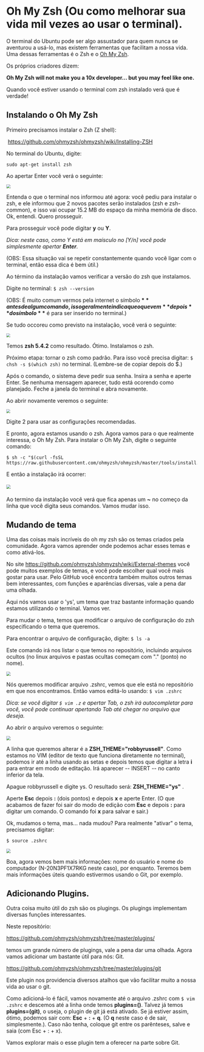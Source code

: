 # Oh My Zsh (Ou como melhorar sua vida mil vezes ao usar o terminal).

O terminal do Ubuntu pode ser algo assustador para quem nunca se aventurou a usá-lo, mas existem ferramentas que facilitam a nossa vida. Uma dessas ferramentas é o Zsh e o [Oh My Zsh](https://github.com/ohmyzsh/ohmyzsh).

Os próprios criadores dizem:

**Oh My Zsh will not make you a 10x developer... but you may feel like one.**

Quando você estiver usando o terminal com zsh instalado verá que é verdade!



## Instalando o Oh My Zsh

Primeiro precisamos instalar o Zsh (Z shell):

​	https://github.com/ohmyzsh/ohmyzsh/wiki/Installing-ZSH

No terminal do Ubuntu, digite:

```shell
sudo apt-get install zsh
```

Ao apertar Enter você verá o seguinte:

<img src=".\imgs\zsh\zsh.png" style="zoom:67%;" />

Entenda o que o terminal nos informou até agora: você pediu para instalar o zsh, e ele informou que 2 novos pacotes serão instalados (zsh e zsh-common), e isso vai ocupar 15.2 MB do espaço da minha memória de disco. Ok, entendi. Quero prosseguir.

Para prosseguir você pode digitar **y** ou **Y**. 

*Dica: neste caso, como Y está em maísculo no [Y/n] você pode simplesmente apertar **Enter**.*

(OBS: Essa situação vai se repetir constantemente quando você ligar com o terminal, então essa dica é bem útil.)

Ao término da instalação vamos verificar a versão do zsh que instalamos.

Digite no terminal: `$ zsh --version`

(OBS: É muito comum vermos pela internet o símbolo **$** antes de algum comando, isso geralmente indica que o que vem **depois** do símbolo **$** é para ser inserido no terminal.)

Se tudo occoreu como previsto na instalação, você verá o seguinte:

<img src=".\imgs\zsh\zsh_02.png" style="zoom:60%;" />

Temos **zsh 5.4.2** como resultado. Ótimo. Instalamos o zsh.

Próximo etapa: tornar o zsh como padrão. Para isso você precisa digitar: `$ chsh -s $(which zsh)` no terminal. (Lembre-se de copiar depois do $.)

Após o comando, o sistema deve pedir sua senha. Insira a senha e aperte Enter. Se nenhuma mensagem aparecer, tudo está ocorendo como planejado. Feche a janela do terminal e abra novamente. 

Ao abrir novamente veremos o seguinte:

<img src=".\imgs\zsh\zsh_03.png" style="zoom:60%;" />

Digite 2 para usar as configurações recomendadas.



E pronto, agora estamos usando o zsh. Agora vamos para o que realmente interessa, o Oh My Zsh. Para instalar o Oh My Zsh,  digite o seguinte comando:

```shell
$ sh -c "$(curl -fsSL https://raw.githubusercontent.com/ohmyzsh/ohmyzsh/master/tools/install.sh)"
```

E então a instalação irá ocorrer:

#### <img src=".\imgs\zsh\zsh_04.png" style="zoom: 67%;" />

Ao termino da instalação você verá que fica apenas um **~** no começo da linha que você digita seus comandos. Vamos mudar isso.



## Mudando de tema

Uma das coisas mais incríveis do oh my zsh são os temas criados pela comunidade. Agora vamos aprender onde podemos achar esses temas e como ativá-los.



No site https://github.com/ohmyzsh/ohmyzsh/wiki/External-themes você pode muitos exemplos de temas, e você pode escolher qual você mais gostar para usar. Pelo GitHub você encontra também muitos outros temas bem interessantes, com funções e aparências diversas, vale a pena dar uma olhada.

Aqui nós vamos usar o 'ys', um tema que traz bastante informação quando estamos utilizando o terminal. Vamos ver. 

Para mudar o tema, temos que modificar o arquivo de configuração do zsh especificando o tema que queremos.

Para encontrar o arquivo de configuração, digite: `$ ls -a` 

Este comando irá nos listar o que temos no repositório, incluindo arquivos ocultos (no linux arquivos e pastas ocultas começam com "." (ponto) no nome). 



<img src=".\imgs\zsh\zsh_05.png" style="zoom:67%;" />



Nós queremos modificar arquivo .zshrc, vemos que ele está no repositório em que nos encontramos. Então vamos editá-lo usando: `$ vim .zshrc` 

*Dica: se você digitar `$ vim .z` e apertar Tab, o zsh irá autocompletar para você, você pode continuar apertando Tab até chegar no arquivo que deseja.*



Ao abrir o arquivo veremos o seguinte:

<img src=".\imgs\zsh\zsh_06.png" style="zoom:67%;" />

A linha que queremos alterar é a **ZSH_THEME="robbyrussell"**. Como estamos no VIM (editor de texto que funciona diretamente no terminal), podemos ir até a linha usando as setas e depois temos que digitar a letra **i** para entrar em modo de editação. Irá aparecer -- INSERT -- no canto inferior da tela. 

Apague robbyrussell e digite ys. O resultado será: **ZSH_THEME="ys"** . 

Aperte **Esc** depois **:** (dois pontos) e depois **x** e aperte Enter. (O que acabamos de fazer foi sair do modo de edição com **Esc** e depois **:** para digitar um comando. O comando foi **x** para salvar e sair.)



Ok, mudamos o tema, mas... nada mudou? Para realmente "ativar" o tema, precisamos digitar: 

`$ source .zshrc` 

<img src=".\imgs\zsh\zsh_07.png" style="zoom:67%;" />



Boa, agora vemos bem mais informações: nome do usuário e nome do computador (N-20N3PF1X7RKG neste caso), por enquanto. Teremos bem mais informações úteis quando estivermos usando o Git, por exemplo.

## Adicionando Plugins.

Outra coisa muito útil do zsh são os plugings. Os plugings implementam diversas funções interessantes. 

Neste repositório:

https://github.com/ohmyzsh/ohmyzsh/tree/master/plugins/

 temos um grande número de plugings, vale a pena dar uma olhada. Agora vamos adicionar um bastante útil para nós: Git.

https://github.com/ohmyzsh/ohmyzsh/tree/master/plugins/git

Este plugin nos providencia diversos atalhos que vão facilitar muito a nossa vida ao usar o git.

Como adicioná-lo é fácil, vamos novamente até o arquivo .zshrc com `$ vim .zshrc` e descemos até a linha onde temos **plugins=()**. Talvez já temos **plugins=(git)**, o useja, o plugin de git já está ativado. Se já estiver assim, ótimo, podemos sair com: **Esc** + **:** + **q**. (O **q** neste caso é de sair, simplesmente.). Caso não tenha, coloque git entre os parênteses, salve e saia (com Esc + : + x).

Vamos explorar mais o esse plugin tem a oferecer na parte sobre Git.